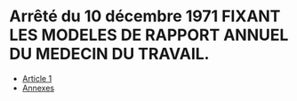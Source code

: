# Arrêté du 10 décembre 1971 FIXANT LES MODELES DE RAPPORT ANNUEL DU MEDECIN DU TRAVAIL.

- [Article 1](article-1.md)
- [Annexes](annexes)
